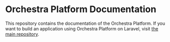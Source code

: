 Orchestra Platform Documentation
==============

This repository contains the documentation of the Orchestra Platform. If you want to build an application using Orchestra Platform on Laravel, visit [the main repository](https://github.com/orchestral/platform).
